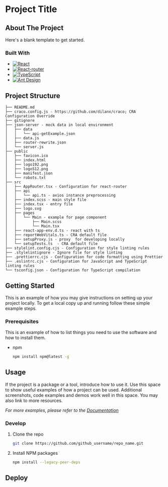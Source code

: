 # Project Title

<!-- ABOUT THE PROJECT -->
## About The Project
Here's a blank template to get started.


### Built With

* [![React][React.js]][React-url]
* [![React-router][React-router]][React-router-url]
* [![TypeScript][TypeScript]][TypeScript-url]
* [![Ant Design][Ant Design]][Ant-Design-url]

## Project Structure
```
├── README.md
├── craco.config.js - https://github.com/dilanx/craco; CRA Configuration Override
├── gitignore
├── json-server - mock data in local environment
│   ├── data
│   │   └── api-getExample.json
│   ├── data.js
│   ├── router-rewrite.json
│   └── server.js
├── public
│   ├── favicon.ico
│   ├── index.html
│   ├── logo192.png
│   ├── logo512.png
│   ├── manifest.json
│   └── robots.txt
├── src
│   ├── AppRouter.tsx - Configuration for react-router
│   ├── api 
│   │   └── api.ts - axios instance preprocessing
│   ├── index.scss - main style file
│   ├── index.tsx - entry file
│   ├── logo.svg
│   ├── pages
│   │   └── Main - example for page component
│   │       ├── Main.scss
│   │       └── Main.tsx
│   ├── react-app-env.d.ts - react with ts
│   ├── reportWebVitals.ts - CRA default file
│   ├── setupProxy.js - proxy  for developing locally
│   └── setupTests.ts  - CRA default file
├── stylelint.config.cjs - Configuration for style linting rules
├── .stylelintignore - Ignore file for style linting
├── .prettierrc.cjs - Configuration for code formatting using Prettier
├── .eslintrc.cjs - Configuration for JavaScript and TypeScript linting rules
└── tsconfig.json - Configuration for TypeScript compilation
```

<!-- GETTING STARTED -->
## Getting Started

This is an example of how you may give instructions on setting up your project locally.
To get a local copy up and running follow these simple example steps.

### Prerequisites

This is an example of how to list things you need to use the software and how to install them.
* npm
  ```sh
  npm install npm@latest -g
  ```

<!-- USAGE EXAMPLES -->
## Usage

If the project is a package or a tool, introduce how to use it. Use this space to show useful examples of how a project can be used. Additional screenshots, code examples and demos work well in this space. You may also link to more resources.

_For more examples, please refer to the [Documentation](https://example.com)_


### Develop

1. Clone the repo
   ```sh
   git clone https://github.com/github_username/repo_name.git
   ```
2. Install NPM packages
   ```sh
   npm install --legacy-peer-deps
   ```

<!-- CONTRIBUTING -->
## Deploy 




<!-- MARKDOWN LINKS & IMAGES -->
<!-- https://www.markdownguide.org/basic-syntax/#reference-style-links -->

[React.js]: https://img.shields.io/badge/React-20232A?style=for-the-badge&logo=react&logoColor=61DAFB
[React-url]: https://reactjs.org/

[React-router]: https://img.shields.io/badge/reactrouter-000000?style=for-the-badge&logo=reactrouter&logoColor=white
[React-router-url]: https://reactrouter.com/en/main

[TypeScript]: https://img.shields.io/badge/typescript-3178c6?style=for-the-badge&logo=typescript&logoColor=ffffff
[TypeScript-url]: https://www.typescriptlang.org/

[Ant Design]: https://img.shields.io/badge/antdesign-000000?style=for-the-badge&logo=antdesign&logoColor=0170FE
[Ant-Design-url]: https://ant.design/

